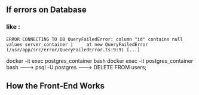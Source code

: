 ## If errors on Database
### like :
`ERROR CONNECTING TO DB QueryFailedError: column "id" contains null values
server_container |     at new QueryFailedError (/usr/app/src/error/QueryFailedError.ts:9:9) [...]`

docker -it exec postgres_container bash
docker exec -it postgres_container bash
---> psql -U postgres
---> DELETE FROM users;


## How the Front-End Works 
